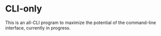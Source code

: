 # CLI-only
This is an all-CLI program to maximize the potential of the command-line interface, currently in progress.
